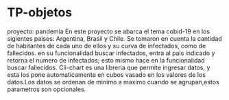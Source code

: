 # TP-objetos
proyecto: pandemia
En este proyecto se abarca el tema cobid-19 en los sigientes paises: Argentina, Brasil y Chile. Se tomaron en cuenta la cantidad de habitantes de cada uno de ellos y su curva de infectados, como de fallecidos.
en su funcionalidad buscar infectados, entra al pais indicado y retorna el numero de infectados; esto mismo hace en la funcionalidad buscar fallecidos.
 Cli-chart es una libreria que permite ingresar datos, y esta los pone automaticamente en cubos vasado en los valores de los datos.Los datos se ordenan de minimo a maximo cuando se agrupan,estos parametros son opcionales.